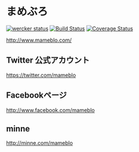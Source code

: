# まめぶろ
[![wercker status](https://app.wercker.com/status/45082c121a2c48462f421487be8e5178/s/ "wercker status")](https://app.wercker.com/project/bykey/45082c121a2c48462f421487be8e5178) [![Build Status](https://travis-ci.org/mamebro/mameblo.png?branch=master)](https://travis-ci.org/mamebro/mameblo) [![Coverage Status](https://coveralls.io/repos/mamebro/mameblo/badge.png)](https://coveralls.io/r/mamebro/mameblo)

http://www.mameblo.com/

## Twitter 公式アカウント
https://twitter.com/mameblo

## Facebookページ
http://www.facebook.com/mameblo

## minne
http://minne.com/mameblo
